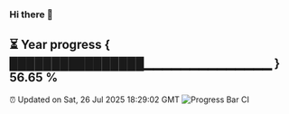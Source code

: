 ### Hi there 👋
⏳ Year progress { ████████████████▁▁▁▁▁▁▁▁▁▁▁▁▁▁ } 56.65 %
---
⏰ Updated on Sat, 26 Jul 2025 18:29:02 GMT
![Progress Bar CI](https://github.com/liununu/liununu/workflows/Progress%20Bar%20CI/badge.svg)
